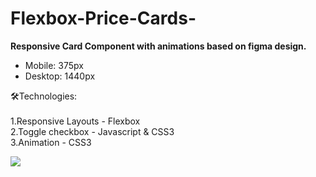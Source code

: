 # Flexbox-Price-Cards-  

<b>Responsive Card Component with animations based on figma design.</b><br>
- Mobile: 375px <br>
- Desktop: 1440px <br>

🛠Technologies: <br><br>
1.Responsive Layouts - Flexbox<br>
2.Toggle checkbox - Javascript & CSS3<br>
3.Animation - CSS3<br>



![](price.gif)
